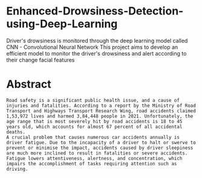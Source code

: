 # Enhanced-Drowsiness-Detection-using-Deep-Learning
Driver's drowsiness is monitored through the deep learning model called CNN - Convolutional Neural Network
This project aims to develop an efficient model to monitor the driver's drowsiness and alert according to their change facial features

# Abstract

	Road safety is a significant public health issue, and a cause of injuries and fatalities. According to a report by the Ministry of Road Transport and Highways Transport Research Wing, road accidents claimed 1,53,972 lives and harmed 3,84,448 people in 2021. Unfortunately, the age range that is most severely hit by road accidents is 18 to 45 years old, which accounts for almost 67 percent of all accidental deaths.
	A crucial problem that causes numerous car accidents annually is driver fatigue. Due to the incapacity of a driver to halt or swerve to prevent or minimise the impact, accidents caused by driver sleepiness are much more inclined to result in fatalities or severe accidents. Fatigue lowers attentiveness, alertness, and concentration, which impairs the accomplishment of tasks requiring attention such as driving.
